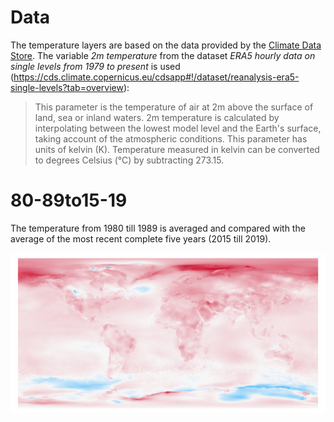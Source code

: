 # Data

The temperature layers are based on the data provided by the [Climate Data Store](https://cds.climate.copernicus.eu/). The variable *2m temperature* from the dataset *ERA5 hourly data on single levels from 1979 to present* is used (https://cds.climate.copernicus.eu/cdsapp#!/dataset/reanalysis-era5-single-levels?tab=overview):
> This parameter is the temperature of air at 2m above the surface of land, sea or inland waters. 2m temperature is calculated by interpolating between the lowest model level and the Earth's surface, taking account of the atmospheric conditions. This parameter has units of kelvin (K). Temperature measured in kelvin can be converted to degrees Celsius (°C) by subtracting 273.15.

# 80-89to15-19

The temperature from 1980 till 1989 is averaged and compared with the average of the most recent complete five years (2015 till 2019).

![image of dataset 80-89to15-19](https://github.com/decarbnow/data/raw/master/layers/temperature/80-89to15-19/data.png)

